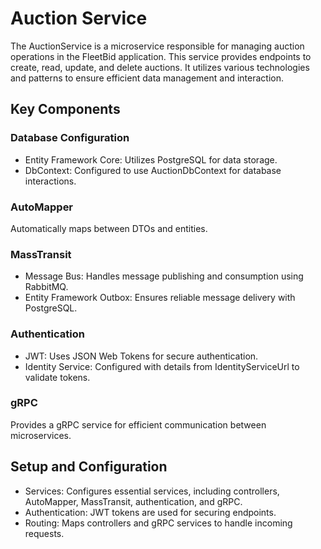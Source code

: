 # Auction Service
The AuctionService is a microservice responsible for managing auction operations in the FleetBid application. This service provides endpoints to create, read, update, and delete auctions. It utilizes various technologies and patterns to ensure efficient data management and interaction.

## Key Components
### Database Configuration
- Entity Framework Core: Utilizes PostgreSQL for data storage.
- DbContext: Configured to use AuctionDbContext for database interactions.

### AutoMapper
Automatically maps between DTOs and entities.

### MassTransit
- Message Bus: Handles message publishing and consumption using RabbitMQ.
- Entity Framework Outbox: Ensures reliable message delivery with PostgreSQL.

### Authentication
- JWT: Uses JSON Web Tokens for secure authentication.
- Identity Service: Configured with details from IdentityServiceUrl to validate tokens.

### gRPC
Provides a gRPC service for efficient communication between microservices.

## Setup and Configuration
- Services: Configures essential services, including controllers, AutoMapper, MassTransit, authentication, and gRPC.
- Authentication: JWT tokens are used for securing endpoints.
- Routing: Maps controllers and gRPC services to handle incoming requests.
